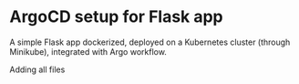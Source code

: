 # ArgoCD setup for Flask app
A simple Flask app dockerized, deployed on a Kubernetes cluster (through Minikube), integrated with Argo workflow.

Adding all files